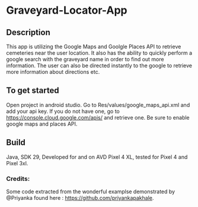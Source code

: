 # Graveyard-Locator-App

## Description
This app is utilizing the Google Maps and Goolgle Places API to retrieve cemeteries near the user location. It also has the ability to quickly perform a google search with the
graveyard name in order to find out more information. The user can also be directed instantly to the google to retrieve more information about directions etc.

## To get started

Open project in android studio. Go to Res/values/google_maps_api.xml and add your api key. If you do not have one, go to https://console.cloud.google.com/apis/ and retrieve one.
Be sure to enable google maps and places API.

## Build
Java, SDK 29, Developed for and on AVD Pixel 4 XL, tested for Pixel 4 and Pixel 3xl.

### Credits:

Some code extracted from the wonderful examplse demonstrated by @Priyanka found here : https://github.com/priyankapakhale. 
